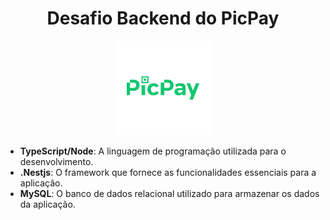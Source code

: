 <h1 align="center">
  Desafio Backend do PicPay
</h1>

<p align="center" width="100%">
    <img width="30%" src="https://github.com/Narciso39/desafio-picpay-nestjs/blob/main/images/picpay.png"> 
</p>



- **TypeScript/Node**: A linguagem de programação utilizada para o desenvolvimento.
- **.Nestjs**: O framework que fornece as funcionalidades essenciais para a aplicação.
- **MySQL**: O banco de dados relacional utilizado para armazenar os dados da aplicação.

